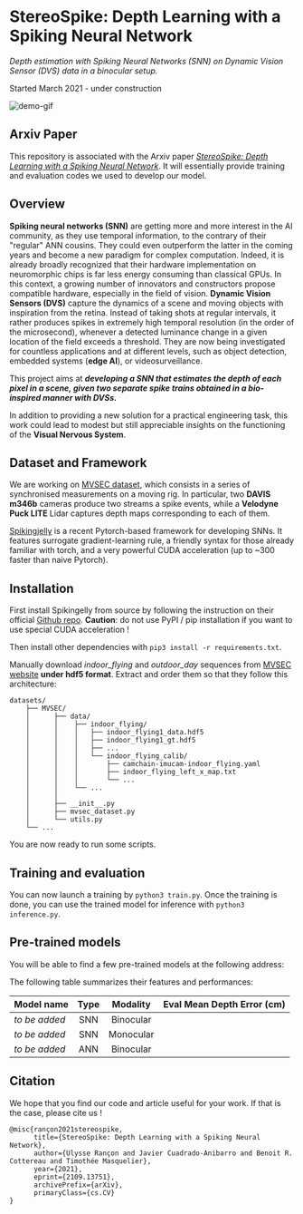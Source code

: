 # StereoSpike: Depth Learning with a Spiking Neural Network
*Depth estimation with Spiking Neural Networks (SNN) on Dynamic Vision Sensor (DVS) data in a binocular setup.*

Started March 2021 - under construction

![demo-gif](./sources/demo.gif)


## Arxiv Paper

This repository is associated with the Arxiv paper *[StereoSpike: Depth Learning with a Spiking Neural Network](https://arxiv.org/abs/2109.13751)*.
It will essentially provide training and evaluation codes we used to develop our model. 


## Overview

**Spiking neural networks (SNN)** are getting more and more interest in the AI community, as they use temporal information, to the
contrary of their "regular" ANN cousins. They could even outperform the latter in the coming years and become a new paradigm for complex computation.
Indeed, it is already broadly recognized that their hardware implementation on neuromorphic chips is far less energy consuming
than classical GPUs. In this context, a growing number of innovators and constructors propose compatible hardware, especially
in the field of vision. **Dynamic Vision Sensors (DVS)** capture the dynamics of a scene and moving objects with inspiration from 
the retina. Instead of taking shots at regular intervals, it rather produces spikes in extremely high temporal resolution
(in the order of the microsecond), whenever a detected luminance change in a given location of the field exceeds a threshold.
They are now being investigated for countless applications and at different levels, such as object detection, embedded systems
(**edge AI**), or videosurveillance.

This project aims at ***developing a SNN that estimates the depth of each pixel in a scene, given
two separate spike trains obtained in a bio-inspired manner with DVSs.***

In addition to providing a new solution for a practical engineering task, this work could lead to modest but still appreciable 
insights on the functioning of the **Visual Nervous System**.


## Dataset and Framework

We are working on [MVSEC dataset](https://daniilidis-group.github.io/mvsec/), which consists in a series of synchronised
measurements on a moving rig. In particular, two **DAVIS m346b** cameras produce two streams a spike events, while a 
**Velodyne Puck LITE** Lidar captures depth maps corresponding to each of them.

[Spikingjelly](https://github.com/fangwei123456/spikingjelly) is a recent Pytorch-based framework for developing SNNs. 
It features surrogate gradient-learning rule, a friendly syntax for those already familiar with torch, and a very 
powerful CUDA acceleration (up to ~300 faster than naive Pytorch).


## Installation

First install Spikingelly from source by following the instruction on their official [Github repo](https://github.com/fangwei123456/spikingjelly).
**Caution**: do not use PyPI / pip installation if you want to use special CUDA acceleration !

Then install other dependencies with ```pip3 install -r requirements.txt```.

Manually download *indoor_flying* and *outdoor_day* sequences from [MVSEC website](https://daniilidis-group.github.io/mvsec/) 
**under hdf5 format**. Extract and order them so that they follow this architecture:

```
datasets/
    ├── MVSEC/
    │      ├── data/
    │      │    ├── indoor_flying/
    │      │    │   ├── indoor_flying1_data.hdf5
    │      │    │   ├── indoor_flying1_gt.hdf5
    │      │    │   ├── ...
    │      │    │   └── indoor_flying_calib/
    │      │    │       ├── camchain-imucam-indoor_flying.yaml
    │      │    │       ├── indoor_flying_left_x_map.txt
    │      │    │       └── ...
    │      │    └── ...
    │      │
    │      ├── __init__.py
    │      ├── mvsec_dataset.py 
    │      └── utils.py
    └── ...  
```

You are now ready to run some scripts.


## Training and evaluation

You can now launch a training by ```python3 train.py```. Once the training is done, you can use the trained model for inference
with ```python3 inference.py```.


## Pre-trained models

You will be able to find a few pre-trained models at the following address:

The following table summarizes their features and performances:

| Model name        | Type           | Modality    | Eval Mean Depth Error (cm) |
| ----------------- |:--------------:|:-----------:|:--------------------------:|
|  *to be added*                 | SNN            | Binocular   |                            |
|  *to be added*                 | SNN            | Monocular   |                            |
|  *to be added*                 | ANN            | Binocular   |                            |



## Citation

We hope that you find our code and article useful for your work. If that is the case, please cite us !

```text
@misc{rançon2021stereospike,
      title={StereoSpike: Depth Learning with a Spiking Neural Network}, 
      author={Ulysse Rançon and Javier Cuadrado-Anibarro and Benoit R. Cottereau and Timothée Masquelier},
      year={2021},
      eprint={2109.13751},
      archivePrefix={arXiv},
      primaryClass={cs.CV}
}
```
